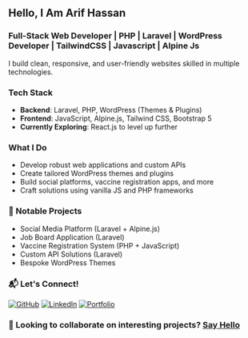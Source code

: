 ## Hello, I Am Arif Hassan

### Full-Stack Web Developer | PHP | Laravel | WordPress Developer | TailwindCSS | Javascript | Alpine Js  

I build clean, responsive, and user-friendly websites skilled in multiple technologies.

### Tech Stack
- **Backend**: Laravel, PHP, WordPress (Themes & Plugins)
- **Frontend**: JavaScript, Alpine.js, Tailwind CSS, Bootstrap 5
- **Currently Exploring**: React.js to level up further

### What I Do
- Develop robust web applications and custom APIs
- Create tailored WordPress themes and plugins
- Build social platforms, vaccine registration apps, and more
- Craft solutions using vanilla JS and PHP frameworks

### 📂 Notable Projects
- Social Media Platform (Laravel + Alpine.js)
- Job Board Application (Laravel)
- Vaccine Registration System (PHP + JavaScript)
- Custom API Solutions (Laravel)
- Bespoke WordPress Themes

### 📬 Let's Connect!
[<img alt="GitHub" src="https://img.shields.io/badge/GitHub-100000?style=for-the-badge&logo=github&logoColor=white" />](https://github.com/aarifhsn)
[<img alt="LinkedIn" src="https://img.shields.io/badge/LinkedIn-0077B5?style=for-the-badge&logo=linkedin&logoColor=white" />](https://linkedin.com/in/aarifhasan)
[<img alt="Portfolio" src="https://img.shields.io/badge/Portfolio-FF5722?style=for-the-badge&logo=todoist&logoColor=white" />](https://mountaviary.com)

### 💼 Looking to collaborate on interesting projects? [Say Hello](mailto:your-aarif@mountaviary.com)
